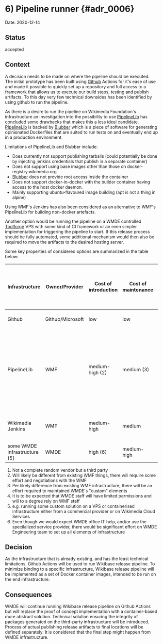 # 6) Pipeline runner {#adr_0006}

Date: 2020-12-14

## Status

accepted

## Context

A decision needs to be made on where the pipeline should be executed. The initial prototype has been built using [Github] Actions for it's ease of use and made it possible to quickly set up a repository and full access to a framework that allows us to execute our build steps, testing and publish artifacts. To this day very few technical downsides has been identified by using github to run the pipeline.

As there is a desire to run the pipeline on Wikimedia Foundation's infrastructure an investigation into the possibility to use [PipelineLib] has concluded some drawbacks that makes this a less ideal candidate. [PipelineLib] is backed by [Blubber] which is a piece of software for generating opinionated Dockerfiles that are suited to run tests on and eventually end up in a production environment.

Limitations of PipelineLib and Blubber include:

- Does currently not support publishing tarballs (could potentially be done by injecting jenkins credentials that publish in a separate container)
- Does not support using base images other than those on docker-registry.wikimedia.org
- [Blubber] does not provide root access inside the container
- Does not support docker-in-docker with the builder container having access to the host docker daemon.
- Mainly supporting ubuntu-flavoured image building (apt is not a thing in alpine)

Using WMF's Jenkins has also been considered as an alternative to WMF's PipelineLib for building non-docker artefacts.

Another option would be running the pipeline on a WMDE controlled [Toolforge] VPS with some kind of CI framework or an even simpler implementation for triggering the pipeline to start. If this release process should be fully automated, some additional mechanism would then also be required to move the artifacts to the desired hosting server.

Some key properties of considered options are summarized in the table below:

| Infrastructure | Owner/Provider | Cost of introduction | Cost of maintenance | Trusted and Secure? | WMDE can modify/update | Has some native tooling for docker images | Has some way to build non-docker artifacts | Restriction on the source of software run on the infrastructure? |
| --- | --- | --- | --- | --- | --- | --- | --- | --- |
| Github | Github/Microsoft | low | low | no (1) | yes | yes | yes | none, everything from the internet that can be run in a container? |
| PipelineLib | WMF | medium-high (2) | medium (3) | yes | yes but with limitations (4) | yes | no (right now) | Only things hosted somewhere on WMF infrastructure (gerrit, phabricator diffusion, etc). Does not support using base images other than those on docker-registry.wikimedia.org. Mainly supporting ubuntu-flavoured image building (apt is not a thing in alpine) |
| Wikimedia Jenkins | WMF | medium-high | medium | yes | yes but with limitations (4) | no | yes | Only things hosted somewhere on WMF infrastructure (gerrit, phabricator diffusion, etc) |
| some WMDE infrastructure (5) | WMDE | high (6) | medium-high | yes | yes | no | yes | none, everything from the internet that can be run in a container? |

1. Not a complete random vendor but a third party
2. Will likely be different from existing WMF things, there will require some effort and negotiations with the WMF
3. Per likely difference from existing WMF infrastructure, there will be an effort required to maintained WMDE's "custom" elements
4. It is to be expected that WMDE staff will have limited permissions and will to a degree rely on WMF staff
5. e.g. running some custom solution on a VPS or containerised infrastructure either from a commercial provider or on Wikimedia Cloud Services
6. Even though we would expect WMDE office IT help, and/or use the specilalized service provider, there would be significant effort on WMDE Engineering team to set up all elements of infrastructure

## Decision

As the infrastructure that is already existing, and has the least technical limitations, Github Actions will be used to run Wikibase release pipeline. To minimize binding to a specific infrastructure, Wikibase release pipeline will be implemented as a set of Docker container images, intended to be run on the end infrastructure.

## Consequences

WMDE will continue running Wikibase release pipeline on Github Actions but will replace the proof of concept implementation with a container-based more abstract solution. Technical solution ensuring the integrity of packages generated on the third-party infrastructure will be introduced. Process of actual publishing release artifacts to final locations will be defined separately. It is considered that the final step might happen from WMDE infrastructure.

[Github]: https://docs.github.com/en/free-pro-team@latest/actions
[PipelineLib]: https://wikitech.wikimedia.org/wiki/PipelineLib
[Blubber]: https://wikitech.wikimedia.org/wiki/Blubber
[Toolforge]: https://wikitech.wikimedia.org/wiki/Portal:Toolforge

